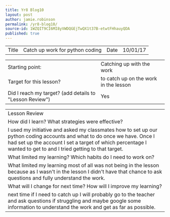 ```yaml
---
title: Yr8 Blog10
layout: post
author: jamie.robinson
permalink: /yr8-blog10/
source-id: 1WZQIT9CI6MI8yVWDQGEjTwQX1t37B-etwtFHhauyQDA
published: true
---
```

<table>
  <tr>
    <td>Title</td>
    <td>Catch up work for python coding</td>
    <td>Date</td>
    <td>10/01/17</td>
  </tr>
</table>


<table>
  <tr>
    <td>Starting point:</td>
    <td>Catching up with the work</td>
  </tr>
  <tr>
    <td>Target for this lesson?</td>
    <td>to catch up on the work in the lesson</td>
  </tr>
  <tr>
    <td>Did I reach my target? 
(add details to "Lesson Review")</td>
    <td> Yes</td>
  </tr>
</table>


<table>
  <tr>
    <td>Lesson Review</td>
  </tr>
  <tr>
    <td>How did I learn? What strategies were effective? </td>
  </tr>
  <tr>
    <td>I used my initiative and asked my classmates how to set up our python coding accounts and what to do once we have. Once I had set up the account I set a target of which percentage I wanted to get to and I tried getting to that target.</td>
  </tr>
  <tr>
    <td>What limited my learning? Which habits do I need to work on? </td>
  </tr>
  <tr>
    <td>What limited my learning most of all was not being in the lesson because as I wasn't in the lesson I didn't have that chance to ask questions and fully understand the work.</td>
  </tr>
  <tr>
    <td>What will I change for next time? How will I improve my learning?</td>
  </tr>
  <tr>
    <td>next time if I need to catch up I will probably go to the teacher and ask questions if struggling and maybe google some information to understand the work and get as far as possible.</td>
  </tr>
</table>


